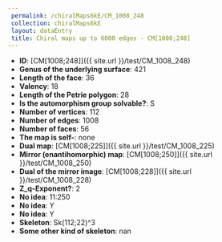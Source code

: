 ```yaml
--- 
 permalink: /chiralMaps6kE/CM_1008_248 
 collection: chiralMaps6kE
 layout: dataEntry
 title: Chiral maps up to 6000 edges - CM[1008;248]
---
```


- **ID**: [CM[1008;248]]({{ site.url }}/test/CM_1008_248)
- **Genus of the underlying surface**: 421
- **Length of the face**: 36
- **Valency**: 18
- **Length of the Petrie polygon**: 28
- **Is the automorphism group solvable?**: S
- **Number of vertices**: 112
- **Number of edges**: 1008
- **Number of faces**: 56
- **The map is self-**: none
- **Dual map**: [CM[1008;225]]({{ site.url }}/test/CM_1008_225)
- **Mirror (enantihomorphic) map**: [CM[1008;250]]({{ site.url }}/test/CM_1008_250)
- **Dual of the mirror image**: [CM[1008;228]]({{ site.url }}/test/CM_1008_228)
- **Z_q-Exponent?**: 2
- **No idea**:  11:250
- **No idea**: Y
- **No idea**: Y
- **Skeleton**: Sk(112;22)^3
- **Some other kind of skeleton**: nan
